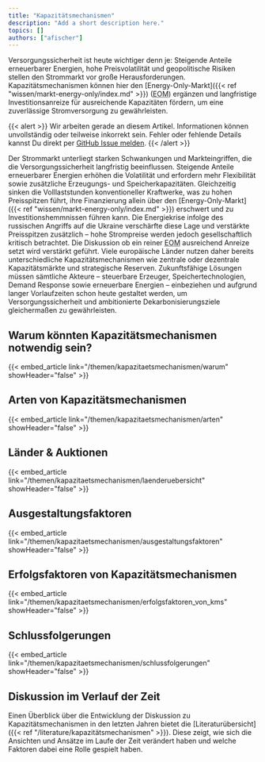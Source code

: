 ```yaml
---
title: "Kapazitätsmechanismen"
description: "Add a short description here."
topics: []
authors: ["afischer"]
---
```


Versorgungssicherheit ist heute wichtiger denn je: Steigende Anteile erneuerbarer Energien, hohe Preisvolatilität und geopolitische Risiken stellen den Strommarkt vor große Herausforderungen. Kapazitätsmechanismen können hier den [Energy-Only-Markt]({{< ref "wissen/markt-energy-only/index.md" >}}) (<abbr title="Energy-Only-Markt">EOM</abbr>) ergänzen und langfristige Investitionsanreize für ausreichende Kapazitäten fördern, um eine zuverlässige Stromversorgung zu gewährleisten.

<!-- more -->

{{< alert >}}
Wir arbeiten gerade an diesem Artikel. Informationen können unvollständig oder teilweise inkorrekt sein. Fehler oder fehlende Details kannst Du direkt per [GitHub Issue melden](https://github.com/ait-energy/en.ergie.at/issues).
{{< /alert >}}

Der Strommarkt unterliegt starken Schwankungen und Markteingriffen, die die Versorgungssicherheit langfristig beeinflussen. Steigende Anteile erneuerbarer Energien erhöhen die Volatilität und erfordern mehr Flexibilität sowie zusätzliche Erzeugungs- und Speicherkapazitäten. Gleichzeitig sinken die Volllaststunden konventioneller Kraftwerke, was zu hohen Preisspitzen führt, ihre Finanzierung allein über den [Energy-Only-Markt]({{< ref "wissen/markt-energy-only/index.md" >}}) erschwert und zu Investitionshemmnissen führen kann. Die Energiekrise infolge des russischen Angriffs auf die Ukraine verschärfte diese Lage und verstärkte Preisspitzen zusätzlich – hohe Strompreise werden jedoch gesellschaftlich kritisch betrachtet. Die Diskussion ob ein reiner <abbr title="Energy-Only-Markt">EOM</abbr> ausreichend Anreize setzt wird verstärkt geführt. Viele europäische Länder nutzen daher bereits unterschiedliche Kapazitätsmechanismen wie zentrale oder dezentrale Kapazitätsmärkte und strategische Reserven. Zukunftsfähige Lösungen müssen sämtliche Akteure – steuerbare Erzeuger, Speichertechnologien, Demand Response sowie erneuerbare Energien – einbeziehen und aufgrund langer Vorlaufzeiten schon heute gestaltet werden, um Versorgungssicherheit und ambitionierte Dekarbonisierungsziele gleichermaßen zu gewährleisten.

## Warum könnten Kapazitätsmechanismen notwendig sein?

{{< embed_article link="/themen/kapazitaetsmechanismen/warum" showHeader="false" >}}
<div class="h-8"></div>

## Arten von Kapazitätsmechanismen

{{< embed_article link="/themen/kapazitaetsmechanismen/arten" showHeader="false" >}}

## Länder & Auktionen

{{< embed_article link="/themen/kapazitaetsmechanismen/laenderuebersicht" showHeader="false" >}}
<div class="h-8"></div>

## Ausgestaltungsfaktoren

{{< embed_article link="/themen/kapazitaetsmechanismen/ausgestaltungsfaktoren" showHeader="false" >}}

## Erfolgsfaktoren von Kapazitätsmechanismen

{{< embed_article link="/themen/kapazitaetsmechanismen/erfolgsfaktoren_von_kms" showHeader="false" >}}
<div class="h-8"></div>

## Schlussfolgerungen

{{< embed_article link="/themen/kapazitaetsmechanismen/schlussfolgerungen" showHeader="false" >}}

## Diskussion im Verlauf der Zeit

<!-- {{< embed_article link="/literature/kapazitätsmechanismen" showHeader="false" >}} -->

Einen Überblick über die Entwicklung der Diskussion zu Kapazitätsmechanismen in den letzten Jahren bietet die
[Literaturübersicht]({{< ref "/literature/kapazitätsmechanismen" >}}). Diese zeigt, wie sich die Ansichten und Ansätze
im Laufe der Zeit verändert haben und welche Faktoren dabei eine Rolle gespielt haben.
